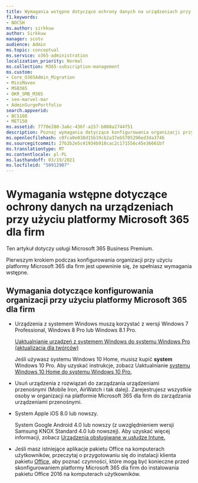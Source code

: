 ```yaml
---
title: Wymagania wstępne dotyczące ochrony danych na urządzeniach przy użyciu platformy Microsoft 365 dla firm
f1.keywords:
- NOCSH
ms.author: sirkkuw
author: Sirkkuw
manager: scotv
audience: Admin
ms.topic: conceptual
ms.service: o365-administration
localization_priority: Normal
ms.collection: M365-subscription-management
ms.custom:
- Core_O365Admin_Migration
- MiniMaven
- MSB365
- OKR_SMB_M365
- seo-marvel-mar
- AdminSurgePortfolio
search.appverid:
- BCS160
- MET150
ms.assetid: 7770e280-3a6c-436f-a157-b008a2744f51
description: Poznaj wymagania dotyczące konfigurowania organizacji przy użyciu platformy Microsoft 365 dla firm i ochrony danych służbowych na urządzeniach użytkowników.
ms.openlocfilehash: c0fca0e038d15b19cb2a37eb5705296ed3da3746
ms.sourcegitcommit: 27b2b2e5c41934b918cac2c171556c45e36661bf
ms.translationtype: MT
ms.contentlocale: pl-PL
ms.lasthandoff: 03/19/2021
ms.locfileid: "50912907"
---
```

# <a name="prerequisites-for-protecting-data-on-devices-with-microsoft-365-for-business"></a>Wymagania wstępne dotyczące ochrony danych na urządzeniach przy użyciu platformy Microsoft 365 dla firm

Ten artykuł dotyczy usługi Microsoft 365 Business Premium.

Pierwszym krokiem podczas konfigurowania organizacji przy użyciu platformy Microsoft 365 dla firm jest upewninie się, że spełniasz wymagania wstępne.
  
## <a name="requirements-for-setting-up-your-organization-with-microsoft-365-for-business"></a>Wymagania dotyczące konfigurowania organizacji przy użyciu platformy Microsoft 365 dla firm

- Urządzenia z systemem Windows muszą korzystać z wersji Windows 7 Professional, Windows 8 Pro lub Windows 8.1 Pro.
    
    [Uaktualnianie urządzeń z systemem Windows do systemu Windows Pro (aktualizacja dla twórców)](upgrade-to-windows-pro-creators-update.md)
    
    Jeśli używasz systemu Windows 10 Home, musisz kupić **system** Windows 10 Pro. Aby uzyskać instrukcje, zobacz Uaktualnianie [systemu Windows 10 Home do systemu Windows 10 Pro.](https://support.microsoft.com/office/0aee10c1-4d34-43ee-a325-579c6c2df90e) 
    
- Usuń urządzenia z rozwiązań do zarządzania urządzeniami przenośnymi (Mobile Iron, AirWatch i tak dalej). Zarejestrujesz wszystkie osoby w organizacji na platformie Microsoft 365 dla firm do zarządzania urządzeniami przenośnymi.
    
- System Apple iOS 8.0 lub nowszy.
    
    System Google Android 4.0 lub nowszy (z uwzględnieniem wersji Samsung KNOX Standard 4.0 lub nowszej). Aby uzyskać więcej informacji, zobacz [Urządzenia obsługiwane w usłudze Intune.](/mem/intune/fundamentals/supported-devices-browsers)
    
- Jeśli masz istniejące aplikacje pakietu Office na komputerach użytkowników, przeczytaj o przygotowaniu się do instalacji klienta pakietu [Office,](prepare-for-office-client-deployment.md) aby poznać czynności, które mogą być konieczne przed skonfigurowaniem platformy Microsoft 365 dla firm do instalowania pakietu Office 2016 na komputerach użytkowników.